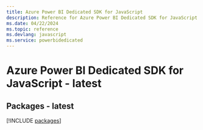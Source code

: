 ```yaml
---
title: Azure Power BI Dedicated SDK for JavaScript
description: Reference for Azure Power BI Dedicated SDK for JavaScript
ms.date: 04/22/2024
ms.topic: reference
ms.devlang: javascript
ms.service: powerbidedicated
---
```

# Azure Power BI Dedicated SDK for JavaScript - latest
## Packages - latest
[!INCLUDE [packages](power-bi-dedicated-index.md)]